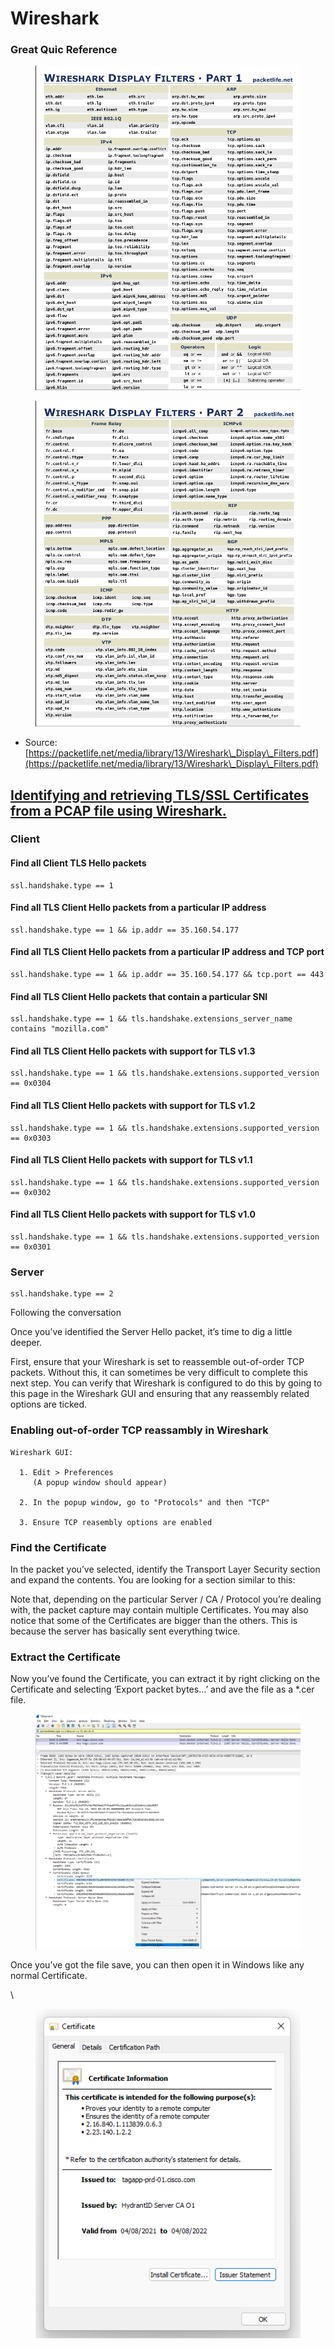 # Wireshark

### Great Quic Reference  <a href="#page-title" id="page-title"></a>

<figure><img src="../.gitbook/assets/image (4).png" alt=""><figcaption></figcaption></figure>

<figure><img src="../.gitbook/assets/image (2) (1) (1) (1).png" alt=""><figcaption></figcaption></figure>

* Source: [https://packetlife.net/media/library/13/Wireshark\_Display\_Filters.pdf](https://packetlife.net/media/library/13/Wireshark\_Display\_Filters.pdf)

## [Identifying and retrieving TLS/SSL Certificates from a PCAP file using Wireshark.](https://richardatkin.com/post/2022/01/15/Identifying-and-retrieving-certificates-from-a-PCAP-file-using-Wireshark.html) <a href="#page-title" id="page-title"></a>

### Client <a href="#client" id="client"></a>

#### Find all Client TLS Hello packets <a href="#find-all-client-tls-hello-packets" id="find-all-client-tls-hello-packets"></a>

```
ssl.handshake.type == 1
```

#### Find all TLS Client Hello packets from a particular IP address <a href="#find-all-tls-client-hello-packets-from-a-particular-ip-address" id="find-all-tls-client-hello-packets-from-a-particular-ip-address"></a>

```
ssl.handshake.type == 1 && ip.addr == 35.160.54.177
```

#### Find all TLS Client Hello packets from a particular IP address and TCP port <a href="#find-all-tls-client-hello-packets-from-a-particular-ip-address-and-tcp-port" id="find-all-tls-client-hello-packets-from-a-particular-ip-address-and-tcp-port"></a>

```
ssl.handshake.type == 1 && ip.addr == 35.160.54.177 && tcp.port == 443
```

#### Find all TLS Client Hello packets that contain a particular SNI <a href="#find-all-tls-client-hello-packets-that-contain-a-particular-sni" id="find-all-tls-client-hello-packets-that-contain-a-particular-sni"></a>

```
ssl.handshake.type == 1 && tls.handshake.extensions_server_name contains "mozilla.com"
```

#### Find all TLS Client Hello packets with support for TLS v1.3 <a href="#find-all-tls-client-hello-packets-with-support-for-tls-v13" id="find-all-tls-client-hello-packets-with-support-for-tls-v13"></a>

```
ssl.handshake.type == 1 && tls.handshake.extensions.supported_version == 0x0304
```

#### Find all TLS Client Hello packets with support for TLS v1.2 <a href="#find-all-tls-client-hello-packets-with-support-for-tls-v12" id="find-all-tls-client-hello-packets-with-support-for-tls-v12"></a>

```
ssl.handshake.type == 1 && tls.handshake.extensions.supported_version == 0x0303
```

#### Find all TLS Client Hello packets with support for TLS v1.1 <a href="#find-all-tls-client-hello-packets-with-support-for-tls-v11" id="find-all-tls-client-hello-packets-with-support-for-tls-v11"></a>

```
ssl.handshake.type == 1 && tls.handshake.extensions.supported_version == 0x0302
```

#### Find all TLS Client Hello packets with support for TLS v1.0 <a href="#find-all-tls-client-hello-packets-with-support-for-tls-v10" id="find-all-tls-client-hello-packets-with-support-for-tls-v10"></a>

```
ssl.handshake.type == 1 && tls.handshake.extensions.supported_version == 0x0301
```

### Server

```
ssl.handshake.type == 2
```

Following the conversation

Once you’ve identified the Server Hello packet, it’s time to dig a little deeper.

First, ensure that your Wireshark is set to reassemble out-of-order TCP packets. Without this, it can sometimes be very difficult to complete this next step. You can verify that Wireshark is configured to do this by going to this page in the Wireshark GUI and ensuring that any reassembly related options are ticked.

### Enabling out-of-order TCP reassambly in Wireshark <a href="#enabling-out-of-order-tcp-reassambly-in-wireshark" id="enabling-out-of-order-tcp-reassambly-in-wireshark"></a>

```
Wireshark GUI:

  1. Edit > Preferences
     (A popup window should appear)

  2. In the popup window, go to "Protocols" and then "TCP"

  3. Ensure TCP reasembly options are enabled
```

### Find the Certificate <a href="#find-the-certificate" id="find-the-certificate"></a>

In the packet you’ve selected, identify the Transport Layer Security section and expand the contents. You are looking for a section similar to this:

Note that, depending on the particular Server / CA / Protocol you’re dealing with, the packet capture may contain multiple Certificates. You may also notice that some of the Certificates are bigger than the others. This is because the server has basically sent everything twice.&#x20;

### Extract the Certificate <a href="#extract-the-certificate" id="extract-the-certificate"></a>

Now you’ve found the Certificate, you can extract it by right clicking on the Certificate and selecting ‘Export packet bytes…’ and ave the file as a \*.cer file.

<figure><img src="../.gitbook/assets/tlsExportPacketBytes.png" alt=""><figcaption></figcaption></figure>

Once you’ve got the file save, you can then open it in Windows like any normal Certificate.

\


<figure><img src="../.gitbook/assets/tlsCiscoCert.png" alt=""><figcaption></figcaption></figure>
